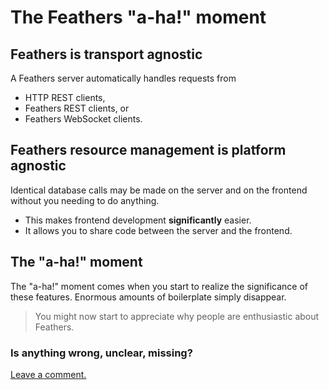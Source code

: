 # The Feathers **"a-ha!"** moment

## Feathers is transport agnostic

A Feathers server automatically handles requests from
- HTTP REST clients,
- Feathers REST clients, or
- Feathers WebSocket clients.

## Feathers resource management is platform agnostic

Identical database calls may be made on the server and on the frontend
without you needing to do anything.
- This makes frontend development **significantly** easier.
- It allows you to share code between the server and the frontend.

## The **"a-ha!"** moment

The "a-ha!" moment comes when you start to realize the significance of these features.
Enormous amounts of boilerplate simply disappear.

> You might now start to appreciate why people are enthusiastic about Feathers.

### Is anything wrong, unclear, missing?
[Leave a comment.](https://github.com/feathersjs/feathers-docs/issues/new?title=Comment:Step-Basic-Ahha&body=Comment:Step-Basic-Ahha)

